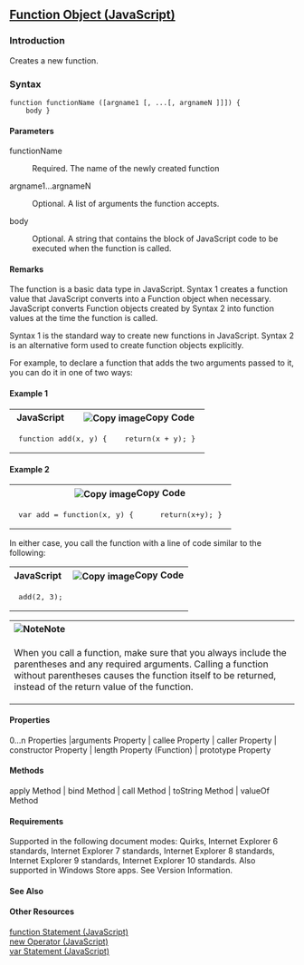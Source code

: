 ## [Function Object (JavaScript)](Function-Object.html)

### Introduction 

 Creates a new function.

### Syntax 

```
function functionName ([argname1 [, ...[, argnameN ]]]) { 
	body }
```

#### Parameters 

<div id="sectionSection0" class="section" name="collapseableSection" style="" expanded="true">
  <dl class="authored">
    <dt>
      <span class="parameter" sdata="paramReference" xmlns:util="util">functionName</span>
    </dt>
    <dd>
      <p xmlns:util="util">
        Required. The name of the newly created function
      </p>
    </dd>
    <dt>
      <span class="parameter" sdata="paramReference" xmlns:util="util">argname1...argnameN</span>
    </dt>
    <dd>
      <p xmlns:util="util">
        Optional. A list of arguments the function accepts.
      </p>
    </dd>
    <dt>
      <span class="parameter" sdata="paramReference" xmlns:util="util">body</span>
    </dt>
    <dd>
      <p xmlns:util="util">
        Optional. A string that contains the block of JavaScript code to be executed when the function is called.
      </p>
    </dd>
  </dl>
</div>

#### Remarks 

<div id="languageReferenceRemarksSection" class="section" name="collapseableSection" style="">
  <p xmlns:util="util">
    The function is a basic data type in JavaScript. Syntax 1 creates a function value that JavaScript converts into a <span sdata="langKeyword" value="Function"><span class=
    "keyword">Function</span></span> object when necessary. JavaScript converts <span sdata="langKeyword" value="Function"><span class="keyword">Function</span></span> objects created by Syntax 2
    into function values at the time the function is called.
  </p>
  <p xmlns:util="util">
    Syntax 1 is the standard way to create new functions in JavaScript. Syntax 2 is an alternative form used to create function objects explicitly.
  </p>
  <p xmlns:util="util">
    For example, to declare a function that adds the two arguments passed to it, you can do it in one of two ways:
  </p>
</div>

#### Example 1 

<div id="sectionSection1" class="section" name="collapseableSection" style="" expanded="true">
  <div class="code">
    <table width="100%" cellspacing="0" cellpadding="0">
      <tr>
        <th>
          JavaScript&nbsp;
        </th>
        <th>
          <span class="copyCode" onclick="CopyCode(this)" onkeypress="CopyCode_CheckKey(this, event)" onmouseover="ChangeCopyCodeIcon(this)" onmouseout="ChangeCopyCodeIcon(this)" tabindex=
          "0"><img class="copyCodeImage" name="ccImage" align="absmiddle" alt="Copy image" title="Copy image" src="../icons/copycode.gif" />Copy Code</span>
        </th>
      </tr>
      <tr>
        <td colspan="2">
          <pre>
 function add(x, y) {    return(x + y); } 
</pre>
        </td>
      </tr>
    </table>
  </div>
</div>

#### Example 2 

<div id="sectionSection2" class="section" name="collapseableSection" style="" expanded="true">
  <div class="code">
    <table width="100%" cellspacing="0" cellpadding="0">
      <tr>
        <th>
          &nbsp;
        </th>
        <th>
          <span class="copyCode" onclick="CopyCode(this)" onkeypress="CopyCode_CheckKey(this, event)" onmouseover="ChangeCopyCodeIcon(this)" onmouseout="ChangeCopyCodeIcon(this)" tabindex=
          "0"><img class="copyCodeImage" name="ccImage" align="absmiddle" alt="Copy image" title="Copy image" src="../icons/copycode.gif" />Copy Code</span>
        </th>
      </tr>
      <tr>
        <td colspan="2">
          <pre>
 var add = function(x, y) {      return(x+y); } 
</pre>
        </td>
      </tr>
    </table>
  </div>
  <p xmlns:util="util">
    In either case, you call the function with a line of code similar to the following:
  </p>
  <div class="code">
    <table width="100%" cellspacing="0" cellpadding="0">
      <tr>
        <th>
          JavaScript&nbsp;
        </th>
        <th>
          <span class="copyCode" onclick="CopyCode(this)" onkeypress="CopyCode_CheckKey(this, event)" onmouseover="ChangeCopyCodeIcon(this)" onmouseout="ChangeCopyCodeIcon(this)" tabindex=
          "0"><img class="copyCodeImage" name="ccImage" align="absmiddle" alt="Copy image" title="Copy image" src="../icons/copycode.gif" />Copy Code</span>
        </th>
      </tr>
      <tr>
        <td colspan="2">
          <pre>
 add(2, 3); 
</pre>
        </td>
      </tr>
    </table>
  </div>
  <div class="alert">
    <table width="100%" cellspacing="0" cellpadding="0">
      <tr>
        <th align="left">
          <img class="note" alt="Note" title="Note" src="../icons/alert_note.gif" /><b>Note</b>
        </th>
      </tr>
      <tr>
        <td>
          <p xmlns:util="util">
            When you call a function, make sure that you always include the parentheses and any required arguments. Calling a function without parentheses causes the function itself to be returned,
            instead of the return value of the function.
          </p>
        </td>
      </tr>
    </table>
  </div>
</div>

#### Properties 

<div id="sectionSection3" class="section" name="collapseableSection" style="" expanded="true">
  <p xmlns:util="util">
    0...n Properties |arguments Property | callee Property | caller Property | constructor Property | length Property (Function) | prototype Property
  </p>
</div>

#### Methods 

<div id="sectionSection4" class="section" name="collapseableSection" style="" expanded="true">
  <p xmlns:util="util">
    apply Method | bind Method | call Method | toString Method | valueOf Method
  </p>
</div>

#### Requirements 

<div id="requirementsTitleSection" class="section" name="collapseableSection" style="">
  <p xmlns:util="util"></p>
  <p>
    Supported in the following document modes: Quirks, Internet Explorer 6 standards, Internet Explorer 7 standards, Internet Explorer 8 standards, Internet Explorer 9 standards, Internet Explorer 10
    standards. Also supported in Windows Store apps. See Version Information.
  </p>
</div>

#### See Also 

<div id="seeAlsoSection" class="section" name="collapseableSection" style="">
  <h4 class="subHeading">
    Other Resources
  </h4>
  <div class="seeAlsoStyle">
    <span sdata="link" xmlns:util="util"><a href="cc9cfd43-1305-41c8-ad67-545d20f4fafe.htm">function Statement (JavaScript)</a></span>
  </div>
  <div class="seeAlsoStyle">
    <span sdata="link" xmlns:util="util"><a href="5ea556ba-7ae6-426c-8430-9032eee5a0a5.htm">new Operator (JavaScript)</a></span>
  </div>
  <div class="seeAlsoStyle">
    <span sdata="link" xmlns:util="util"><a href="56f900af-a5c4-4667-9664-5956d30f0aae.htm">var Statement (JavaScript)</a></span>
  </div>
</div>

